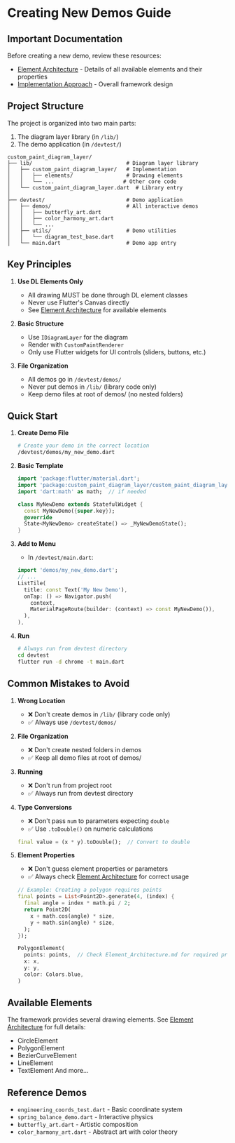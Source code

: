# Creating New Demos Guide

## Important Documentation
Before creating a new demo, review these resources:
- [Element Architecture](Element_Architecture.md) - Details of all available elements and their properties
- [Implementation Approach](Implementation_Approach.md) - Overall framework design

## Project Structure
The project is organized into two main parts:
1. The diagram layer library (in `/lib/`)
2. The demo application (in `/devtest/`)

```
custom_paint_diagram_layer/
├── lib/                              # Diagram layer library
│   ├── custom_paint_diagram_layer/   # Implementation
│   │   ├── elements/                 # Drawing elements
│   │   └── ...                      # Other core code
│   └── custom_paint_diagram_layer.dart  # Library entry
│
├── devtest/                          # Demo application
│   ├── demos/                        # All interactive demos
│   │   ├── butterfly_art.dart
│   │   ├── color_harmony_art.dart
│   │   └── ...
│   ├── utils/                        # Demo utilities
│   │   └── diagram_test_base.dart
│   └── main.dart                     # Demo app entry
```

## Key Principles
1. **Use DL Elements Only**
   - All drawing MUST be done through DL element classes
   - Never use Flutter's Canvas directly
   - See [Element Architecture](Element_Architecture.md) for available elements

2. **Basic Structure**
   - Use `IDiagramLayer` for the diagram
   - Render with `CustomPaintRenderer`
   - Only use Flutter widgets for UI controls (sliders, buttons, etc.)

3. **File Organization**
   - All demos go in `/devtest/demos/`
   - Never put demos in `/lib/` (library code only)
   - Keep demo files at root of demos/ (no nested folders)

## Quick Start

1. **Create Demo File**
   ```bash
   # Create your demo in the correct location
   /devtest/demos/my_new_demo.dart
   ```

2. **Basic Template**
   ```dart
   import 'package:flutter/material.dart';
   import 'package:custom_paint_diagram_layer/custom_paint_diagram_layer.dart';
   import 'dart:math' as math;  // if needed

   class MyNewDemo extends StatefulWidget {
     const MyNewDemo({super.key});
     @override
     State<MyNewDemo> createState() => _MyNewDemoState();
   }
   ```

3. **Add to Menu**
   - In `/devtest/main.dart`:
   ```dart
   import 'demos/my_new_demo.dart';
   // ...
   ListTile(
     title: const Text('My New Demo'),
     onTap: () => Navigator.push(
       context,
       MaterialPageRoute(builder: (context) => const MyNewDemo()),
     ),
   ),
   ```

4. **Run**
   ```bash
   # Always run from devtest directory
   cd devtest
   flutter run -d chrome -t main.dart
   ```

## Common Mistakes to Avoid

1. **Wrong Location**
   - ❌ Don't create demos in `/lib/` (library code only)
   - ✅ Always use `/devtest/demos/`

2. **File Organization**
   - ❌ Don't create nested folders in demos
   - ✅ Keep all demo files at root of demos/

3. **Running**
   - ❌ Don't run from project root
   - ✅ Always run from devtest directory

4. **Type Conversions**
   - ❌ Don't pass `num` to parameters expecting `double`
   - ✅ Use `.toDouble()` on numeric calculations
   ```dart
   final value = (x * y).toDouble();  // Convert to double
   ```

5. **Element Properties**
   - ❌ Don't guess element properties or parameters
   - ✅ Always check [Element Architecture](Element_Architecture.md) for correct usage
   ```dart
   // Example: Creating a polygon requires points
   final points = List<Point2D>.generate(4, (index) {
     final angle = index * math.pi / 2;
     return Point2D(
       x + math.cos(angle) * size,
       y + math.sin(angle) * size,
     );
   });
   
   PolygonElement(
     points: points,  // Check Element_Architecture.md for required properties
     x: x,
     y: y,
     color: Colors.blue,
   )
   ```

## Available Elements
The framework provides several drawing elements. See [Element Architecture](Element_Architecture.md) for full details:
- CircleElement
- PolygonElement
- BezierCurveElement
- LineElement
- TextElement
And more...

## Reference Demos
- `engineering_coords_test.dart` - Basic coordinate system
- `spring_balance_demo.dart` - Interactive physics
- `butterfly_art.dart` - Artistic composition
- `color_harmony_art.dart` - Abstract art with color theory
